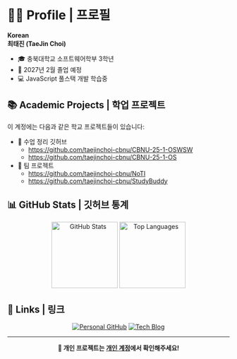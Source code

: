 # 👨‍🎓 Profile | 프로필

 **Korean**  
**최태진 (TaeJin Choi)**  
- 🎓 충북대학교 소프트웨어학부 3학년
- 📅 2027년 2월 졸업 예정
- 💻 JavaScript 풀스택 개발 학습중

## 📚 Academic Projects | 학업 프로젝트

 이 계정에는 다음과 같은 학교 프로젝트들이 있습니다:
- 📝 수업 정리 깃허브
  - https://github.com/taejinchoi-cbnu/CBNU-25-1-OSWSW
  - https://github.com/taejinchoi-cbnu/CBNU-25-1-OS
- 👥 팀 프로젝트
  - https://github.com/taejinchoi-cbnu/NoTI
  - https://github.com/taejinchoi-cbnu/StudyBuddy

## 📊 GitHub Stats | 깃허브 통계

<div align="center">
  <img src="https://github-readme-stats.vercel.app/api?username=taejinchoi-cbnu&show_icons=true&theme=tokyonight" alt="GitHub Stats" height="150"/>
  <img src="https://github-readme-stats.vercel.app/api/top-langs/?username=taejinchoi-cbnu&layout=compact&theme=tokyonight" alt="Top Languages" height="150"/>
</div>

## 🔗 Links | 링크

<div align="center">

[![Personal GitHub](https://img.shields.io/badge/🏠_Personal_GitHub-100000?style=for-the-badge&logo=github&logoColor=white)](https://github.com/TaeTae-01)
[![Tech Blog](https://img.shields.io/badge/📝_Tech_Blog-20C997?style=for-the-badge&logo=velog&logoColor=white)](https://velog.io/@xowls000)

</div>

---

<div align="center">
  
  **📌 개인 프로젝트는 [개인 계정](https://github.com/TaeTae-01)에서 확인해주세요!**  
  
</div>
